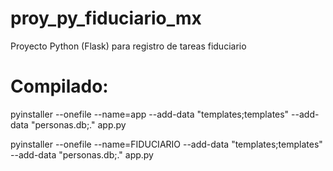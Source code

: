 # proy_py_fiduciario_mx
Proyecto Python (Flask) para registro de tareas fiduciario

# Compilado:
pyinstaller --onefile --name=app --add-data "templates;templates" --add-data "personas.db;." app.py

pyinstaller --onefile --name=FIDUCIARIO --add-data "templates;templates" --add-data "personas.db;." app.py
